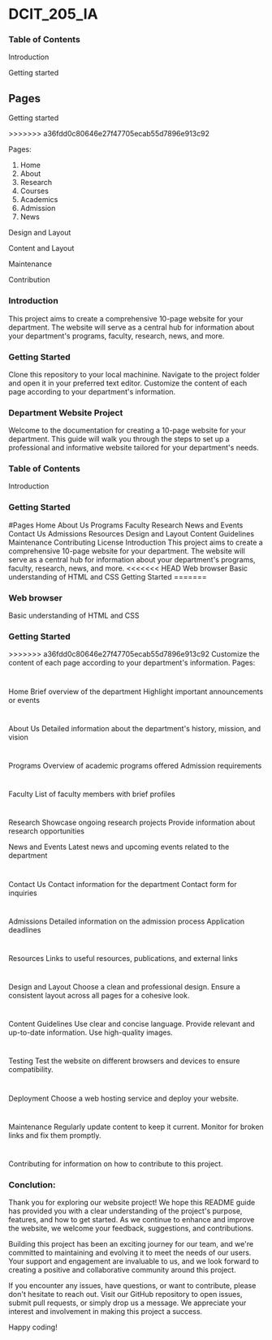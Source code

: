 # DCIT_205_IA
<body>
<h3>
Table of Contents
</h3>

<p>
 Introduction
 </p>

  <p>
    Getting started
  </p>

<h2>Pages</h2>
</p>
<p>
Getting started
</p>
<p>
>>>>>>> a36fdd0c80646e27f47705ecab55d7896e913c92

 <div>
  Pages:
  
  1. Home
  2. About
  3. Research
  4. Courses
  5. Academics
  6. Admission
  7. News
   


</div>
  
  <p> 
  Design and Layout
   </p>
   <p>
   Content and Layout
   </p>
   <p>
   Maintenance
   </p>
   <p>
   Contribution
   </p>


<h3>Introduction</h3>
This project aims to create a comprehensive 10-page website for your department. The website will serve as a central hub for information about your department's programs, faculty, research, news, and more.

<h3>Getting Started</h3>
Clone this repository to your local machinine.
Navigate to the project folder and open it in your preferred text editor.
Customize the content of each page according to your department's information.


<h3>Department Website Project</h3>
Welcome to the documentation for creating a 10-page website for your department. This guide will walk you through the steps to set up a professional and informative website tailored for your department's needs.

<h3>Table of Contents</h3>
Introduction

<h3>Getting Started</h3>
#Pages
Home
About Us
Programs
Faculty
Research
News and Events
Contact Us
Admissions
Resources
Design and Layout
Content Guidelines
Maintenance
Contributing
License
Introduction
This project aims to create a comprehensive 10-page website for your department. The website will serve as a central hub for information about your department's programs, faculty, research, news, and more.
<<<<<<< HEAD
Web browser
Basic understanding of HTML and CSS
Getting Started
=======

<h3>Web browser</h3>
Basic understanding of HTML and CSS

<h3>Getting Started</h3>
>>>>>>> a36fdd0c80646e27f47705ecab55d7896e913c92
Customize the content of each page according to your department's information.
Pages:

#
Home
Brief overview of the department
Highlight important announcements or events

#
About Us
Detailed information about the department's history, mission, and vision

#
Programs
Overview of academic programs offered
Admission requirements

#
Faculty
List of faculty members with brief profiles

#
Research
Showcase ongoing research projects
Provide information about research opportunities

News and Events
Latest news and upcoming events related to the department

#
Contact Us
Contact information for the department
Contact form for inquiries

#
Admissions
Detailed information on the admission process
Application deadlines

#
Resources
Links to useful resources, publications, and external links

#
Design and Layout
Choose a clean and professional design.
Ensure a consistent layout across all pages for a cohesive look.

#
Content Guidelines
Use clear and concise language.
Provide relevant and up-to-date information.
Use high-quality images.

#
Testing
Test the website on different browsers and devices to ensure compatibility.

#
Deployment
Choose a web hosting service and deploy your website.

#
Maintenance
Regularly update content to keep it current.
Monitor for broken links and fix them promptly.

#
Contributing
for information on how to contribute to this project.


<h3>Conclution:</h3>
Thank you for exploring our website project! We hope this README guide has provided you with a clear understanding of the project's purpose, features, and how to get started. As we continue to enhance and improve the website, we welcome your feedback, suggestions, and contributions.

Building this project has been an exciting journey for our team, and we're committed to maintaining and evolving it to meet the needs of our users. Your support and engagement are invaluable to us, and we look forward to creating a positive and collaborative community around this project.

If you encounter any issues, have questions, or want to contribute, please don't hesitate to reach out. Visit our GitHub repository to open issues, submit pull requests, or simply drop us a message. We appreciate your interest and involvement in making this project a success.

Happy coding!
</body>
